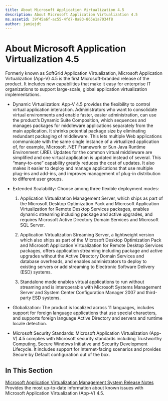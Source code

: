 ```yaml
---
title: About Microsoft Application Virtualization 4.5
description: About Microsoft Application Virtualization 4.5
ms.assetid: 39f45a6f-ac55-4fd7-8a83-865e1a7034f8
author: jamiejdt
---
```


# About Microsoft Application Virtualization 4.5


Formerly known as SoftGrid Application Virtualization, Microsoft Application Virtualization (App-V) 4.5 is the first Microsoft-branded release of the product. It includes new capabilities that make it easy for enterprise IT organizations to support large-scale, global application virtualization implementations.

-   Dynamic Virtualization: App-V 4.5 provides the flexibility to control virtual application interaction. Administrators who want to consolidate virtual environments and enable faster, easier administration, can use the product’s Dynamic Suite Composition, which sequences and manages packages for middleware applications separately from the main application. It shrinks potential package size by eliminating redundant packaging of middleware. This lets multiple Web applications communicate with the same single instance of a virtualized application of, for example, Microsoft .NET Framework or Sun Java Runtime Environment (JRE). Updates for the common virtual middleware are simplified and one virtual application is updated instead of several. This “many-to-one” capability greatly reduces the cost of updates. It also makes it easier to deploy and manage applications that use multiple plug-ins and add-ins, and improves management of plug-in distribution to different user groups.

-   Extended Scalability: Choose among three flexible deployment modes:

    1.  Application Virtualization Management Server, which ships as part of the Microsoft Desktop Optimization Pack and Microsoft Application Virtualization for Remote Desktop Services packages, enables dynamic streaming including package and active upgrades, and requires Microsoft Active Directory Domain Services and Microsoft SQL Server.

    2.  Application Virtualization Streaming Server, a lightweight version which also ships as part of the Microsoft Desktop Optimization Pack and Microsoft Application Virtualization for Remote Desktop Services packages, offers application streaming including package and active upgrades without the Active Directory Domain Services and database overheads, and enables administrators to deploy to existing servers or add streaming to Electronic Software Delivery (ESD) systems.

    3.  Standalone mode enables virtual applications to run without streaming and is interoperable with Microsoft Systems Management Server and System Center Configuration Manager 2007 and third-party ESD systems.

-   Globalization: The product is localized across 11 languages, includes support for foreign language applications that use special characters, and supports foreign language Active Directory and servers and runtime locale detection.

-   Microsoft Security Standards: Microsoft Application Virtualization (App-V) 4.5 complies with Microsoft security standards including Trustworthy Computing, Secure Windows Initiative and Security Development Lifecycle. It includes support for Internet-facing scenarios and provides Secure by Default configuration out of the box.

## In This Section


<a href="" id="microsoft-application-virtualization-management-system-release-notes"></a>[Microsoft Application Virtualization Management System Release Notes](microsoft-application-virtualization-management-system-release-notes.md)  
Provides the most up-to-date information about known issues with Microsoft Application Virtualization (App-V) 4.5.

 

 






